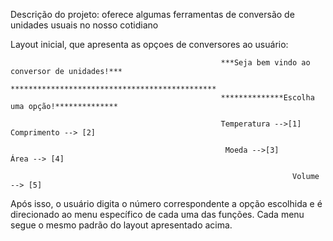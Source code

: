 Descrição do projeto: oferece algumas ferramentas de conversão de unidades usuais no nosso cotidiano

Layout inicial, que apresenta as opçoes de conversores ao usuário:


                                                   ***Seja bem vindo ao conversor de unidades!***
                                                   **********************************************
                                                   **************Escolha uma opção!**************

                                                   Temperatura -->[1]         Comprimento --> [2]  
                                                                   
                                                    Moeda -->[3]                     Área --> [4]   
                                                                                      
                                                                   Volume --> [5]                                

Após isso, o usuário digita o número correspondente a opção escolhida e é direcionado ao menu específico
de cada uma das funções. Cada menu segue o mesmo padrão do layout apresentado acima.


